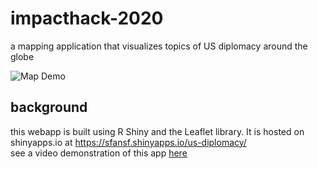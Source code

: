 # impacthack-2020
a mapping application that visualizes topics of US diplomacy around the globe

![Map Demo](https://github.com/sfan95/impacthack-2020/blob/master/pics/mapdemo1.png)

## background
this webapp is built using R Shiny and the Leaflet library. It is hosted on shinyapps.io at https://sfansf.shinyapps.io/us-diplomacy/
<br> 
see a video demonstration of this app [here](https://www.youtube.com/watch?v=ET0fGDZdDVY&t=3s)
